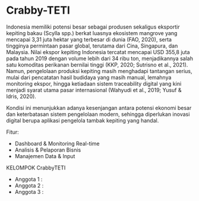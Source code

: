 # Crabby-TETI
Indonesia memiliki potensi besar sebagai produsen sekaligus eksportir kepiting bakau (Scylla spp.) berkat luasnya ekosistem mangrove yang mencapai 3,31 juta hektar yang terbesar di dunia (FAO, 2020), serta tingginya permintaan pasar global, terutama dari Cina, Singapura, dan Malaysia. Nilai ekspor kepiting Indonesia tercatat mencapai USD 355,8 juta pada tahun 2019 dengan volume lebih dari 34 ribu ton, menjadikannya salah satu komoditas perikanan bernilai tinggi (KKP, 2020; Sutrisno et al., 2021). Namun, pengelolaan produksi kepiting masih menghadapi tantangan serius, mulai dari pencatatan hasil budidaya yang masih manual, lemahnya monitoring ekspor, hingga ketiadaan sistem traceability digital yang kini menjadi syarat utama pasar internasional (Wahyudi et al., 2019; Yusuf & Idris, 2020).   

Kondisi ini menunjukkan adanya kesenjangan antara potensi ekonomi besar dan keterbatasan sistem pengelolaan modern, sehingga diperlukan inovasi digital berupa aplikasi pengelola tambak kepiting yang handal.   

Fitur:  
- Dashboard & Monitoring Real-time  
- Analisis & Pelaporan Bisnis  
- Manajemen Data & Input  

KELOMPOK CrabbyTETI
- Anggota 1 :  
- Anggota 2 :  
- Anggota 3 : 
